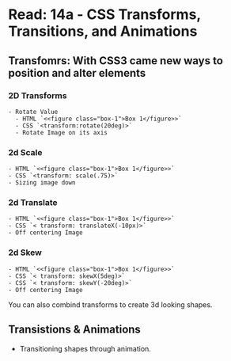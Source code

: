 # Read: 14a - CSS Transforms, Transitions, and Animations



## Transfomrs: With CSS3 came new ways to position and alter elements

  ### 2D Transforms  
    - Rotate Value 
      - HTML `<<figure class="box-1">Box 1</figure>>`
      - CSS `<transform:rotate(20deg)>`
      - Rotate Image on its axis

  ### 2d Scale
    - HTML `<<figure class="box-1">Box 1</figure>>`
    - CSS `<transform: scale(.75)>`
    - Sizing image down

  ### 2d Translate  
    - HTML `<<figure class="box-1">Box 1</figure>>`
    - CSS `< transform: translateX(-10px)>`
    - Off centering Image

  ### 2d Skew  
    - HTML `<<figure class="box-1">Box 1</figure>>`
    - CSS `< transform: skewX(5deg)>`
    - CSS `< transform: skewY(-20deg)>`
    - Off centering Image

You can also combind transforms to create 3d looking shapes.

## Transistions & Animations
 - Transitioning shapes through animation.

  

